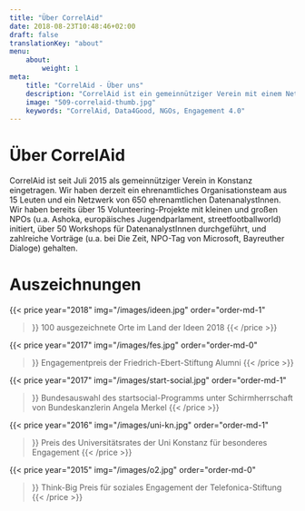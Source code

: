 ```yaml
---
title: "Über CorrelAid"
date: 2018-08-23T10:48:46+02:00
draft: false
translationKey: "about"
menu: 
    about:
        weight: 1
meta:
    title: "CorrelAid - Über uns"
    description: "CorrelAid ist ein gemeinnütziger Verein mit einem Netzwerk von 650 ehrenamtlichen DatenanalystInnen."
    image: "509-correlaid-thumb.jpg"
    keywords: "CorrelAid, Data4Good, NGOs, Engagement 4.0"
---
```



# Über CorrelAid

CorrelAid ist seit Juli 2015 als gemeinnütziger Verein in Konstanz eingetragen. Wir haben derzeit ein ehrenamtliches Organisationsteam aus 15 Leuten und ein Netzwerk von 650 ehrenamtlichen DatenanalystInnen. Wir haben bereits über 15 Volunteering-Projekte mit kleinen und großen NPOs (u.a. Ashoka, europäisches Jugendparlament, streetfootballworld) initiert, über 50 Workshops für DatenanalystInnen durchgeführt, und zahlreiche Vorträge (u.a. bei Die Zeit, NPO-Tag von Microsoft, Bayreuther Dialoge) gehalten.

# Auszeichnungen

{{< price 
    year="2018" 
    img="/images/ideen.jpg"
    order="order-md-1"
>}}
100 ausgezeichnete Orte im Land der Ideen 2018
{{< /price >}}

{{< price 
    year="2017" 
    img="/images/fes.jpg"
    order="order-md-0"
>}}
Engagementpreis der Friedrich-Ebert-Stiftung Alumni
{{< /price >}}

{{< price 
    year="2017" 
    img="/images/start-social.jpg"
    order="order-md-1"
>}}
Bundesauswahl des startsocial-Programms unter Schirmherrschaft von Bundeskanzlerin Angela Merkel
{{< /price >}}

{{< price 
    year="2016" 
    img="/images/uni-kn.jpg"
    order="order-md-1"
>}}
Preis des Universitätsrates der Uni Konstanz für besonderes Engagement
{{< /price >}}

{{< price 
    year="2015" 
    img="/images/o2.jpg"
    order="order-md-0"
>}}
Think-Big Preis für soziales Engagement der Telefonica-Stiftung
{{< /price >}}
